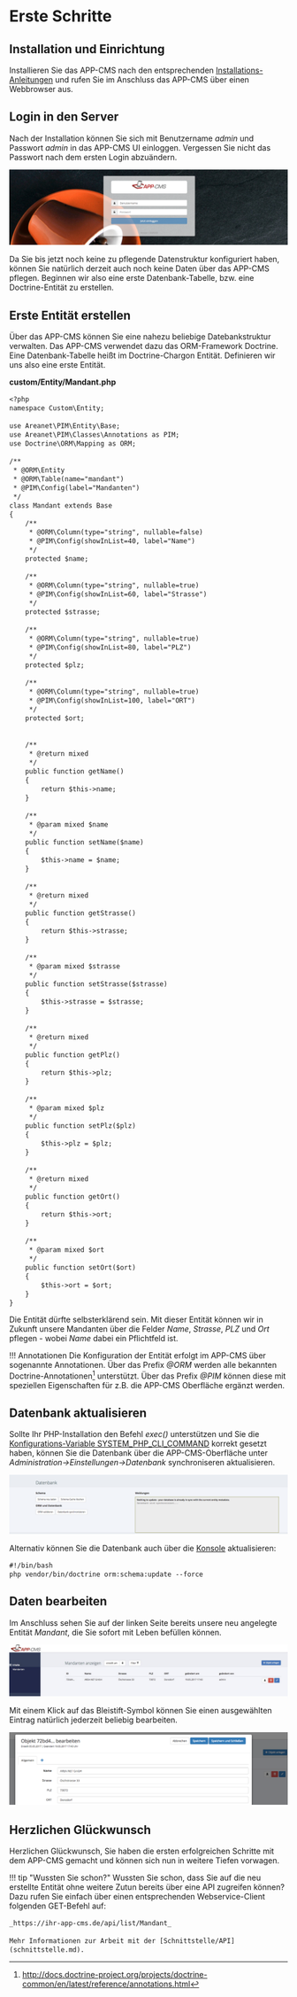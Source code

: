 # Erste Schritte

## Installation und Einrichtung

Installieren Sie das APP-CMS nach den entsprechenden [Installations-Anleitungen](installation.md) und rufen Sie im Anschluss das APP-CMS über einen Webbrowser aus.

## Login in den Server

Nach der Installation können Sie sich mit Benutzername _admin_ und Passwort _admin_ in das APP-CMS UI einloggen. Vergessen Sie nicht das Passwort nach dem ersten Login abzuändern.

![Login ](../images/screen_login.png)

Da Sie bis jetzt noch keine zu pflegende Datenstruktur konfiguriert haben, können Sie natürlich derzeit auch noch keine Daten über das APP-CMS pflegen. 
Beginnen wir also eine erste Datenbank-Tabelle, bzw. eine Doctrine-Entität zu erstellen.

## Erste Entität erstellen

Über das APP-CMS können Sie eine nahezu beliebige Datebankstruktur verwalten. Das APP-CMS verwendet dazu das ORM-Framework Doctrine. 
Eine Datenbank-Tabelle heißt im Doctrine-Chargon Entität. Definieren wir uns also eine erste Entität.

**custom/Entity/Mandant.php**
```
<?php
namespace Custom\Entity;

use Areanet\PIM\Entity\Base;
use Areanet\PIM\Classes\Annotations as PIM;
use Doctrine\ORM\Mapping as ORM;

/**
 * @ORM\Entity
 * @ORM\Table(name="mandant")
 * @PIM\Config(label="Mandanten")
 */
class Mandant extends Base
{
    /**
     * @ORM\Column(type="string", nullable=false)
     * @PIM\Config(showInList=40, label="Name")
     */
    protected $name;

    /**
     * @ORM\Column(type="string", nullable=true)
     * @PIM\Config(showInList=60, label="Strasse")
     */
    protected $strasse;

    /**
     * @ORM\Column(type="string", nullable=true)
     * @PIM\Config(showInList=80, label="PLZ")
     */
    protected $plz;

    /**
     * @ORM\Column(type="string", nullable=true)
     * @PIM\Config(showInList=100, label="ORT")
     */
    protected $ort;

  
    /**
     * @return mixed
     */
    public function getName()
    {
        return $this->name;
    }

    /**
     * @param mixed $name
     */
    public function setName($name)
    {
        $this->name = $name;
    }

    /**
     * @return mixed
     */
    public function getStrasse()
    {
        return $this->strasse;
    }

    /**
     * @param mixed $strasse
     */
    public function setStrasse($strasse)
    {
        $this->strasse = $strasse;
    }

    /**
     * @return mixed
     */
    public function getPlz()
    {
        return $this->plz;
    }

    /**
     * @param mixed $plz
     */
    public function setPlz($plz)
    {
        $this->plz = $plz;
    }

    /**
     * @return mixed
     */
    public function getOrt()
    {
        return $this->ort;
    }

    /**
     * @param mixed $ort
     */
    public function setOrt($ort)
    {
        $this->ort = $ort;
    }
}
```

Die Entität dürfte selbsterklärend sein. Mit dieser Entität können wir in Zukunft unsere Mandanten über die Felder 
_Name_, _Strasse_, _PLZ_ und _Ort_ pflegen - wobei _Name_ dabei ein Pflichtfeld ist.

!!! Annotationen
    Die Konfiguration der Entität erfolgt im APP-CMS über sogenannte Annotationen. 
    Über das Prefix _@ORM_ werden alle bekannten Doctrine-Annotationen[^1] unterstützt. Über das Prefix _@PIM_ können diese mit speziellen 
    Eigenschaften für z.B. die APP-CMS Oberfläche ergänzt werden.
    
##  Datenbank aktualisieren

Sollte Ihr PHP-Installation den Befehl _exec()_ unterstützen und Sie die [Konfigurations-Variable SYSTEM_PHP_CLI_COMMAND](../entwicklung/setup.md#konsole) korrekt gesetzt haben, 
können Sie die Datenbank über die APP-CMS-Oberfläche unter _Administration->Einstellungen->Datenbank_ synchroniseren aktualisieren.

![Database ](../images/screen_database_sync.png)

Alternativ können Sie die Datenbank auch über die [Konsole](konsole.md) aktualisieren:

```
#!/bin/bash
php vendor/bin/doctrine orm:schema:update --force
```

## Daten bearbeiten

Im Anschluss sehen Sie auf der linken Seite bereits unsere neu angelegte Entität _Mandant_, die Sie sofort mit Leben befüllen können.

![Mandanten auflisten](../images/screen_mandant_list.jpg)

Mit einem Klick auf das Bleistift-Symbol können Sie einen ausgewählten Eintrag natürlich jederzeit beliebig bearbeiten.

![Mandanten bearbeiten](../images/screen_mandant_edit.png)

## Herzlichen Glückwunsch

Herzlichen Glückwunsch, Sie haben die ersten erfolgreichen Schritte mit dem APP-CMS gemacht und können sich nun in weitere Tiefen vorwagen.

!!! tip "Wussten Sie schon?"
    Wussten Sie schon, dass Sie auf die neu erstellte Entität ohne weitere Zutun bereits über eine API zugreifen können?
    Dazu rufen Sie einfach über einen entsprechenden Webservice-Client folgenden GET-Befehl auf:
    
    _https://ihr-app-cms.de/api/list/Mandant_
    
    Mehr Informationen zur Arbeit mit der [Schnittstelle/API](schnittstelle.md).





    
[^1]: http://docs.doctrine-project.org/projects/doctrine-common/en/latest/reference/annotations.html
    
